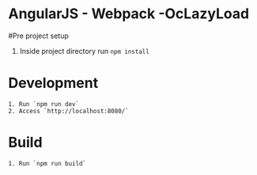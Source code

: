 # AngularJS - Webpack -OcLazyLoad

#Pre project setup
1. Inside project directory run `npm install`


# Development
	1. Run `npm run dev`
	2. Access `http://localhost:8080/`

# Build
	1. Run `npm run build`

